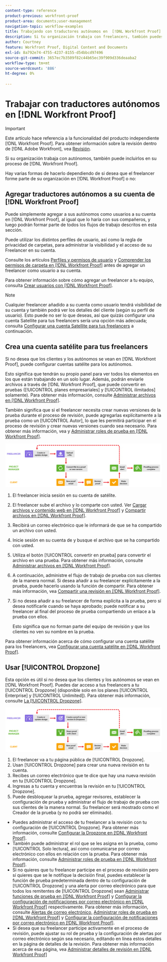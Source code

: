 ```yaml
---
content-type: reference
product-previous: workfront-proof
product-area: documents;user-management
navigation-topic: workflow-examples
title: Trabajando con traductores autónomos en  [!DNL Workfront Proof]
description: Si tu organización trabaja con freelancers, también puedes incluirlos en tu  [!DNL Workfront Proof] proceso.
author: Courtney
feature: Workfront Proof, Digital Content and Documents
exl-id: 8a792e74-4755-4237-8155-d54bbcd97496
source-git-commit: 3657ec7b3509f82c44b65ec39f909d336deaaba2
workflow-type: tm+mt
source-wordcount: '886'
ht-degree: 0%

---
```


# Trabajar con traductores autónomos en [!DNL Workfront Proof]

>[!IMPORTANT]
>
>Este artículo hace referencia a la funcionalidad del producto independiente [!DNL Workfront Proof]. Para obtener información sobre la revisión dentro de [!DNL Adobe Workfront], vea [Revisión](../../../review-and-approve-work/proofing/proofing.md).

Si su organización trabaja con autónomos, también puede incluirlos en su proceso de [!DNL Workfront Proof].

Hay varias formas de hacerlo dependiendo de si desea que el freelancer forme parte de su organización en [!DNL Workfront Proof] o no:

## Agregar traductores autónomos a su cuenta de [!DNL Workfront Proof]

Puede simplemente agregar a sus autónomos como usuarios a su cuenta en [!DNL Workfront Proof], al igual que lo haría con sus compañeros, y luego podrán formar parte de todos los flujos de trabajo descritos en esta sección.

Puede utilizar los distintos perfiles de usuario, así como la regla de privacidad de carpetas, para administrar la visibilidad y el acceso de su Freelancer en su cuenta.

Consulte los artículos [Perfiles y permisos de usuario](https://support.workfront.com/hc/https://support.workfront.com/hc/en-us/articles/115004087428-User-profiles-and-permissions) y [Comprender los permisos de carpeta en [!DNL Workfront Proof]](../../../workfront-proof/wp-work-proofsfiles/organize-your-work/folder-permissions.md) antes de agregar un freelancer como usuario a su cuenta.

Para obtener información sobre cómo agregar un freelancer a tu equipo, consulta [Crear usuarios con [!DNL Workfront Proof]](../../../workfront-proof/wp-mnguserscontacts/users/create-users.md).

>[!NOTE]
>
>Cualquier freelancer añadido a su cuenta como usuario tendrá visibilidad de su cuenta y también podrá ver los detalles del cliente (según su perfil de usuario). Esto puede no ser lo que deseas, así que quizás configurar una cuenta Satellite para tus freelancers sería una opción más adecuada; consulta [Configurar una cuenta Satellite para tus freelancers](https://support.workfront.com/knowledge/articles/115004259868/en-us?brand_id=662728&amp;return_to=%2Fhc%2Fen-us%2Farticles%2F115004259868#Option-B---set-up-a-satellite-account-for-your-freelancers) a continuación.

## Crea una cuenta satélite para tus freelancers

Si no desea que los clientes y los autónomos se vean en [!DNL Workfront Proof], puede configurar cuentas satélite para los autónomos.

Esto significa que tendrán su propio panel para ver todos los elementos en los que están trabajando en un solo lugar. Además, podrán enviarle archivos a través de [!DNL Workfront Proof], que puede convertir en pruebas ([!UICONTROL planes empresariales] y [!UICONTROL ilimitados] solamente). Para obtener más información, consulte [Administrar archivos en [!DNL Workfront Proof]](../../../workfront-proof/wp-work-proofsfiles/manage-your-work/manage-files.md).

También significa que si el freelancer necesita crear nuevas versiones de la prueba durante el proceso de revisión, puede agregarlas explícitamente a la prueba como un [!UICONTROL Autor], lo que les permitirá participar en el proceso de revisión y crear nuevas versiones cuando sea necesario. Para obtener más información, vea y [Administrar roles de prueba en [!DNL Workfront Proof]](../../../workfront-proof/wp-work-proofsfiles/share-proofs-and-files/manage-proof-roles.md).

![freelancers_-_option_B.png](assets/freelancers_-_option_B.png)

1. El freelancer inicia sesión en su cuenta de satélite.
1. El freelancer sube el archivo y lo comparte con usted. Ver [Cargar archivos y contenido web en [!DNL Workfront Proof]](../../../workfront-proof/wp-work-proofsfiles/create-proofs-and-files/upload-files-web-content.md) y [Compartir archivos en [!DNL Workfront Proof]](../../../workfront-proof/wp-work-proofsfiles/share-proofs-and-files/share-files.md).

1. Recibirá un correo electrónico que le informará de que se ha compartido un archivo con usted.
1. Inicie sesión en su cuenta de y busque el archivo que se ha compartido con usted.
1. Utiliza el botón [!UICONTROL convertir en prueba] para convertir el archivo en una prueba. Para obtener más información, consulte [Administrar archivos en [!DNL Workfront Proof]](../../../workfront-proof/wp-work-proofsfiles/manage-your-work/manage-files.md).
1. A continuación, administre el flujo de trabajo de prueba con sus clientes de la manera normal. Si desea añadir a su freelancer explícitamente a la prueba, puede hacerlo usando la función de compartir. Para obtener más información, vea [Compartir una revisión en [!DNL Workfront Proof]](../../../workfront-proof/wp-work-proofsfiles/share-proofs-and-files/share-proof.md).
1. Si no desea añadir a su freelancer de forma explícita a la prueba, pero sí desea notificarle cuando se haya aprobado; puede notificar a su freelancer al final del proceso de prueba compartiendo un enlace a la prueba con ellos.

   Esto significa que no forman parte del equipo de revisión y que los clientes no ven su nombre en la prueba.

Para obtener información acerca de cómo configurar una cuenta satélite para los freelancers, vea [Configurar una cuenta satélite en [!DNL Workfront Proof]](../../../workfront-proof/wp-acct-admin/satellite-accounts/configure-sat-acct-in-wp.md).

## Usar [!UICONTROL Dropzone]

Esta opción es útil si no desea que los clientes y los autónomos se vean en [!DNL Workfront Proof]. Puedes dar acceso a tus freelancers a tu [!UICONTROL Dropzone] (disponible solo en los planes [!UICONTROL Enterprise] y [!UICONTROL Unlimited]). Para obtener más información, consulte [La [!UICONTROL Dropzone]](../../../workfront-proof/wp-work-proofsfiles/create-proofs-and-files/dropzone.md).

![freelancers_-_option_C_-_dropzone.png](assets/freelancers_-_option_C_-_dropzone.png)

1. El freelancer va a tu página pública de [!UICONTROL Dropzone].
1. Usan [!UICONTROL Dropzone] para crear una nueva revisión en tu cuenta.
1. Recibes un correo electrónico que te dice que hay una nueva revisión en tu [!UICONTROL Dropzone].
1. Ingresas a tu cuenta y encuentras la revisión en tu [!UICONTROL Dropzone].
1. Puede desbloquear la prueba, agregar revisores, establecer la configuración de prueba y administrar el flujo de trabajo de prueba con sus clientes de la manera normal. Su freelancer será mostrado como el Creador de la prueba (y no podrá ser eliminado).

* Puedes administrar el acceso de tu freelancer a la revisión con tu configuración de [!UICONTROL Dropzone]. Para obtener más información, consulte [Configurar la Dropzone en [!DNL Workfront Proof]](../../../workfront-proof/wp-acct-admin/account-settings/configure-dropzone-in-wp.md).
* También puede administrar el rol que se les asigna en la prueba, como [!UICONTROL Solo lectura], así como comunicarse por correo electrónico con ellos en relación con la prueba. Para obtener más información, consulte [Administrar roles de prueba en [!DNL Workfront Proof]](../../../workfront-proof/wp-work-proofsfiles/share-proofs-and-files/manage-proof-roles.md).
* Si no quieres que tu freelancer participe en el proceso de revisión pero sí quieres que se le notifique la decisión final, puedes establecer la función de prueba predeterminada dentro de tu configuración de [!UICONTROL Dropzone] y una alerta por correo electrónico para que todos los remitentes de [!UICONTROL Dropzone] sean [Administrar funciones de prueba en [!DNL Workfront Proof]](../../../workfront-proof/wp-work-proofsfiles/share-proofs-and-files/manage-proof-roles.md) y [Configurar la configuración de notificaciones por correo electrónico en [!DNL Workfront Proof]](../../../workfront-proof/wp-emailsntfctns/email-alerts/config-email-notification-settings-wp.md) respectivamente. Para obtener más información, consulte [Alertas de correo electrónico,](https://support.workfront.com/hc/en-us/sections/115000911867-Email-alerts) [Administrar roles de prueba en [!DNL Workfront Proof]](../../../workfront-proof/wp-work-proofsfiles/share-proofs-and-files/manage-proof-roles.md) y [Configurar la configuración de notificaciones por correo electrónico en [!DNL Workfront Proof]](../../../workfront-proof/wp-emailsntfctns/email-alerts/config-email-notification-settings-wp.md).
* Si desea que su freelancer participe activamente en el proceso de revisión, puede ajustar su rol de prueba y la configuración de alertas por correo electrónico según sea necesario, editando en línea estos detalles en la página de detalles de la revisión. Para obtener más información acerca de esa página, vea [Administrar detalles de revisión en [!DNL Workfront Proof]](../../../workfront-proof/wp-work-proofsfiles/manage-your-work/manage-proof-details.md)
